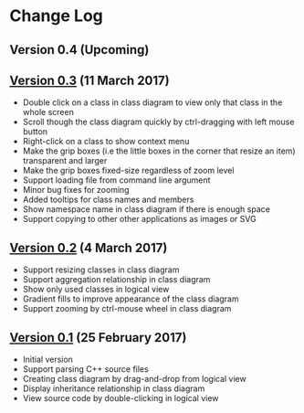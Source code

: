 # Change Log

## Version 0.4 (Upcoming)

## [Version 0.3](https://github.com/nestal/spaghetti/releases/tag/v0.3) (11 March 2017)

- Double click on a class in class diagram to view only that class in the
  whole screen
- Scroll though the class diagram quickly by ctrl-dragging with left mouse
  button
- Right-click on a class to show context menu
- Make the grip boxes (i.e the little boxes in the corner that resize an
  item) transparent and larger
- Make the grip boxes fixed-size regardless of zoom level
- Support loading file from command line argument
- Minor bug fixes for zooming
- Added tooltips for class names and members
- Show namespace name in class diagram if there is enough space
- Support copying to other other applications as images or SVG

## [Version 0.2](https://github.com/nestal/spaghetti/releases/tag/v0.2) (4 March 2017)

- Support resizing classes in class diagram
- Support aggregation relationship in class diagram
- Show only used classes in logical view
- Gradient fills to improve appearance of the class diagram
- Support zooming by ctrl-mouse wheel in class diagram

## [Version 0.1](https://github.com/nestal/spaghetti/releases/tag/v0.1) (25 February 2017)

- Initial version
- Support parsing C++ source files
- Creating class diagram by drag-and-drop from logical view
- Display inheritance relationship in class diagram
- View source code by double-clicking in logical view
